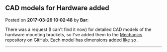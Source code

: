 ## CAD models for Hardware added
Posted on **2017-03-29 10:02:48** by **Bar**:

There was a request (I can't find it now) for detailed CAD models of the hardware mounting brackets, so I've added them to the [Mechanics](https://github.com/MaslowCNC/Mechanics) repository on GitHub. Each model has dimensions added  [like so](/images/Xm/AR/XmAR_bracket.jpg.jpg) .

---

